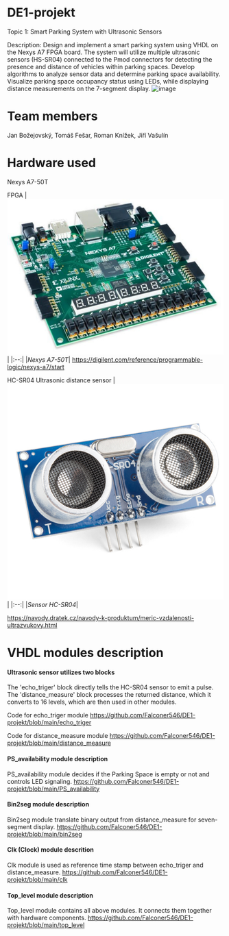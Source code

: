 # DE1-projekt

Topic 1: Smart Parking System with Ultrasonic Sensors

Description: Design and implement a smart parking system using VHDL on the Nexys A7 FPGA board. The system will utilize multiple ultrasonic sensors (HS-SR04) connected to the Pmod connectors for detecting the presence and distance of vehicles within parking spaces. Develop algorithms to analyze sensor data and determine parking space availability. Visualize parking space occupancy status using LEDs, while displaying distance measurements on the 7-segment display.
![image](https://github.com/Falconer546/DE1-projekt/assets/114109685/23f958b3-f2cb-42e7-8a99-472b4360f97d)

# Team members

Jan Božejovský, Tomáš Fešar, Roman Knížek, Jiří Vašulín
# Hardware used

Nexys A7-50T

FPGA
|![FPGA](https://github.com/Falconer546/DE1-projekt/blob/main/NexysA7-obl-600__85101.jpg)|
|:--:| 
|*Nexys A7-50T*|
https://digilent.com/reference/programmable-logic/nexys-a7/start



HC-SR04
Ultrasonic distance sensor
|![sensor](https://github.com/Falconer546/DE1-projekt/blob/main/sensor.jpg)|
|:--:| 
|*Sensor HC-SR04*|

https://navody.dratek.cz/navody-k-produktum/meric-vzdalenosti-ultrazvukovy.html



# VHDL modules description

#### Ultrasonic sensor utilizes two blocks
The 'echo_triger' block directly tells the HC-SR04 sensor to emit a pulse.
The 'distance_measure' block processes the returned distance, which it converts to 16 levels, which are then used in other modules.

Code for echo_triger module
https://github.com/Falconer546/DE1-projekt/blob/main/echo_triger

Code for distance_measure module
https://github.com/Falconer546/DE1-projekt/blob/main/distance_measure

#### PS_availability module description

PS_availability module decides if the Parking Space is empty or not and controls LED signaling.
https://github.com/Falconer546/DE1-projekt/blob/main/PS_availability

#### Bin2seg module description

Bin2seg module translate binary output from distance_measure for seven-segment display.
https://github.com/Falconer546/DE1-projekt/blob/main/bin2seg

#### Clk (Clock) module descrition

Clk module is used as reference time stamp between echo_triger and distance_measure.
https://github.com/Falconer546/DE1-projekt/blob/main/clk


#### Top_level module description

Top_level module contains all above modules. It connects them together with hardware components.
https://github.com/Falconer546/DE1-projekt/blob/main/top_level





